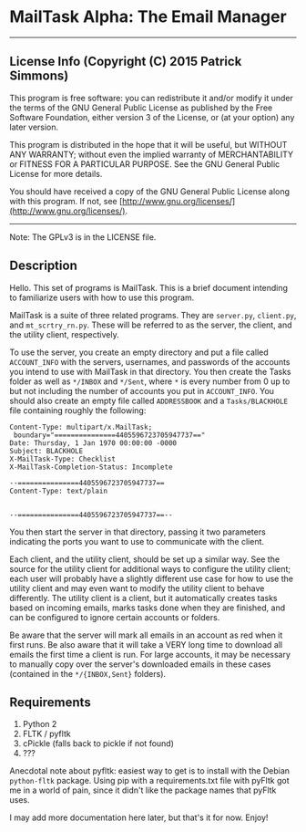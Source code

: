 # MailTask Alpha: The Email Manager

---

## License Info (Copyright (C) 2015  Patrick Simmons)

This program is free software: you can redistribute it and/or modify
it under the terms of the GNU General Public License as published by
the Free Software Foundation, either version 3 of the License, or
(at your option) any later version.

This program is distributed in the hope that it will be useful,
but WITHOUT ANY WARRANTY; without even the implied warranty of
MERCHANTABILITY or FITNESS FOR A PARTICULAR PURPOSE.  See the
GNU General Public License for more details.

You should have received a copy of the GNU General Public License along with this 
program.  If not, see [http://www.gnu.org/licenses/](http://www.gnu.org/licenses/).

---

Note: The GPLv3 is in the LICENSE file.

## Description

Hello.  This set of programs is MailTask.  This is a brief document
intending to familiarize users with how to use this program.

MailTask is a suite of three related programs.  They are `server.py`,
`client.py`, and `mt_scrtry_rn.py`.  These will be referred to as the
server, the client, and the utility client, respectively.

To use the server, you create an empty directory and put a file called
`ACCOUNT_INFO` with the servers, usernames, and passwords of the
accounts you intend to use with MailTask in that directory.  You then
create the Tasks folder as well as `*/INBOX` and `*/Sent`, where `*` is
every number from 0 up to but not including the number of accounts you
put in `ACCOUNT_INFO`.  You should also create an empty file called
`ADDRESSBOOK` and a `Tasks/BLACKHOLE` file containing roughly the
following:
```
Content-Type: multipart/x.MailTask;
 boundary="===============4405596723705947737=="
Date: Thursday, 1 Jan 1970 00:00:00 -0000
Subject: BLACKHOLE
X-MailTask-Type: Checklist
X-MailTask-Completion-Status: Incomplete

--===============4405596723705947737==
Content-Type: text/plain


--===============4405596723705947737==--
```

You then start the server in that directory, passing it two parameters
indicating the ports you want to use to communicate with the client.

Each client, and the utility client, should be set up a similar way.
See the source for the utility client for additional ways to configure
the utility client; each user will probably have a slightly different
use case for how to use the utility client and may even want to modify
the utility client to behave differently.  The utility client is a
client, but it automatically creates tasks based on incoming emails,
marks tasks done when they are finished, and can be configured to
ignore certain accounts or folders.

Be aware that the server will mark all emails in an account as red
when it first runs.  Be also aware that it will take a VERY long time
to download all emails the first time a client is run.  For large
accounts, it may be necessary to manually copy over the server's
downloaded emails in these cases (contained in the `*/{INBOX,Sent}`
folders).

## Requirements
1)  Python 2  
2)  FLTK / pyfltk  
3)  cPickle (falls back to pickle if not found)  
4)  ???  

Anecdotal note about pyfltk: easiest way to get is to install with the Debian
`python-fltk` package.  Using pip with a requirements.txt file with pyFltk
got me in a world of pain, since it didn't like the package names that pyFltk uses.

I may add more documentation here later, but that's it for now.  Enjoy!
